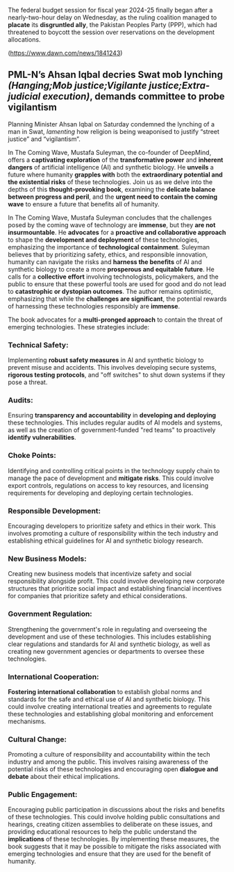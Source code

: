 The federal budget session for fiscal year 2024-25 finally began after a nearly-two-hour delay on Wednesday, as the ruling coalition managed to **placate** its **disgruntled ally**, the Pakistan Peoples Party (PPP), which had threatened to boycott the session over reservations on the development allocations.

(https://www.dawn.com/news/1841243)
## PML-N’s Ahsan Iqbal decries Swat mob lynching *(Hanging;Mob justice;Vigilante justice;Extra-judicial execution)*, demands committee to probe vigilantism
Planning Minister Ahsan Iqbal on Saturday condemned the lynching of a man in Swat, *lamenting* how religion is being weaponised to justify “street justice” and “vigilantism”.


In The Coming Wave, Mustafa Suleyman, the co-founder of DeepMind, offers a **captivating exploration** of the **transformative power** and **inherent dangers** of artificial intelligence (AI) and synthetic biology. He **unveils** a future where humanity **grapples with** both the **extraordinary potential and the existential risks** of these technologies. Join us as we delve into the depths of this **thought-provoking book**, examining the **delicate balance between progress and peril**, and the **urgent need to contain the coming wave** to ensure a future that benefits all of humanity.

In The Coming Wave, Mustafa Suleyman concludes that the challenges posed by the coming wave of technology are **immense**, but they **are not insurmountable**. He **advocates** for a **proactive and collaborative approach** to shape the **development and deployment** of these technologies, emphasizing the importance of **technological containment**. Suleyman believes that by prioritizing safety, ethics, and responsible innovation, humanity can navigate the risks and **harness the benefits** of AI and synthetic biology to create a more **prosperous and equitable future**. He calls for a **collective effort** involving technologists, policymakers, and the public to ensure that these powerful tools are used for good and do not lead to **catastrophic or dystopian outcomes**. The author remains optimistic, emphasizing that while the **challenges are significant**, the potential rewards of harnessing these technologies responsibly are **immense**.

The book advocates for a **multi-pronged approach** to contain the threat of emerging technologies. These strategies include:

### Technical Safety: 
Implementing **robust safety measures** in AI and synthetic biology to prevent misuse and accidents. This involves developing secure systems, **rigorous testing protocols**, and "off switches" to shut down systems if they pose a threat.
### Audits: 
Ensuring **transparency and accountability** in **developing and deploying** these technologies. This includes regular audits of AI models and systems, as well as the creation of government-funded "red teams" to proactively **identify vulnerabilities**.
### Choke Points: 
Identifying and controlling critical points in the technology supply chain to manage the pace of development and **mitigate risks**. This could involve export controls, regulations on access to key resources, and licensing requirements for developing and deploying certain technologies.
### Responsible Development: 
Encouraging developers to prioritize safety and ethics in their work. This involves promoting a culture of responsibility within the tech industry and establishing ethical guidelines for AI and synthetic biology research.
### New Business Models: 
Creating new business models that incentivize safety and social responsibility alongside profit. This could involve developing new corporate structures that prioritize social impact and establishing financial incentives for companies that prioritize safety and ethical considerations.
### Government Regulation: 
Strengthening the government's role in regulating and overseeing the development and use of these technologies. This includes establishing clear regulations and standards for AI and synthetic biology, as well as creating new government agencies or departments to oversee these technologies.
### International Cooperation: 
**Fostering international collaboration** to establish global norms and standards for the safe and ethical use of AI and synthetic biology. This could involve creating international treaties and agreements to regulate these technologies and establishing global monitoring and enforcement mechanisms.
### Cultural Change: 
Promoting a culture of responsibility and accountability within the tech industry and among the public. This involves raising awareness of the potential risks of these technologies and encouraging open **dialogue and debate** about their ethical implications.
### Public Engagement: 
Encouraging public participation in discussions about the risks and benefits of these technologies. This could involve holding public consultations and hearings, creating citizen assemblies to deliberate on these issues, and providing educational resources to help the public understand the **implications** of these technologies.
By implementing these measures, the book suggests that it may be possible to mitigate the risks associated with emerging technologies and ensure that they are used for the benefit of humanity.

